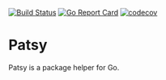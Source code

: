[![Build Status](https://travis-ci.org/dave/patsy.svg?branch=master)](https://travis-ci.org/dave/patsy) [![Go Report Card](https://goreportcard.com/badge/github.com/dave/patsy)](https://goreportcard.com/report/github.com/dave/patsy) [![codecov](https://codecov.io/gh/dave/patsy/branch/master/graph/badge.svg)](https://codecov.io/gh/dave/patsy)

# Patsy

Patsy is a package helper for Go.